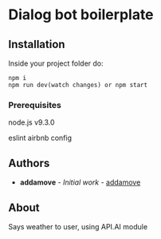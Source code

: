 # Dialog bot boilerplate

## Installation

Inside your project folder do:

```shell
npm i
npm run dev(watch changes) or npm start
```

### Prerequisites

node.js v9.3.0

eslint airbnb config

## Authors

* **addamove** - _Initial work_ - [addamove](https://github.com/addamove)

## About

Says weather to user, using API.AI module 


